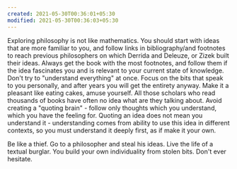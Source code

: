 ```yaml
---
created: 2021-05-30T00:36:01+05:30
modified: 2021-05-30T00:36:03+05:30
---
```


Exploring philosophy is not like mathematics. You should start with ideas that are more familiar to you, and follow links in bibliography/and footnotes to reach previous philosophers on which Derrida and Deleuze, or Zizek built their ideas.
Always get the book with the most footnotes, and follow them if the idea fascinates you and is relevant to your current state of knowledge.
Don't try to "understand everything" at once. Focus on the bits that speak to you personally, and after years you will get the entirety anyway.
Make it a pleasant like eating cakes, amuse yourself. All those scholars who read thousands of books have often no idea what are they talking about.
Avoid creating a "quoting brain" - follow only thoughts which you understand, which you have the feeling for. Quoting an idea does not mean you understand it - understanding comes from ability to use this idea in different contexts, so you must understand it deeply first, as if make it your own. 

Be like a thief. Go to a philosopher and steal his ideas. Live the life of a textual burglar. You build your own individuality from stolen bits. Don't ever hesitate. 
